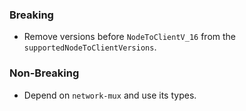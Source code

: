 ### Breaking

- Remove versions before `NodeToClientV_16` from the `supportedNodeToClientVersions`.

### Non-Breaking

- Depend on `network-mux` and use its types.
